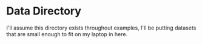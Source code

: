 # Data Directory

I'll assume this directory exists throughout examples, I'll be putting datasets
that are small enough to fit on my laptop in here.